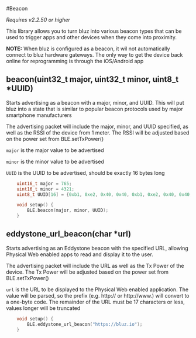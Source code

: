 #Beacon

_Requires v2.2.50 or higher_

This library allows you to turn bluz into various beacon types that can be used to trigger apps and other devices when they come into proximity.

**NOTE:** When bluz is configured as a beacon, it wil not automatically connect to bluz hardware gateways. The only way to get the device back online for reprogramming is through the iOS/Android app

## beacon(uint32_t major, uint32_t minor, uint8_t *UUID)

Starts advertising as a beacon with a major, minor, and UUID. This will put bluz into a state that is similar to popular beacon protocols used by major smartphone manufacturers

The advertising packet will include the major, minor, and UUID specified, as well as the RSSI of the device from 1 meter. The RSSI will be adjusted based on the power set from BLE.setTxPower()


`major` is the major value to be advertised

`minor` is the minor value to be advertised

`UUID` is the UUID to be advertised, should be exactly 16 bytes long


```C++
    uint16_t major = 765;
    uint16_t minor = 4321;
    uint8_t UUID[16] = {0xb1, 0xe2, 0x40, 0x40, 0xb1, 0xe2, 0x40, 0x40, 0xb1, 0xe2, 0x40, 0x40, 0xb1, 0xe2, 0x40, 0x40};

    void setup() {
        BLE.beacon(major, minor, UUID);
    }
```

## eddystone_url_beacon(char *url)

Starts advertising as an Eddystone beacon with the specified URL, allowing Physical Web enabled apps to read and display it to the user.

The advertising packet will include the URL as well as the Tx Power of the device. The Tx Power will be adjusted based on the power set from BLE.setTxPower()

`url` is the URL to be displayed to the Physical Web enabled application. The value will be parsed, so the prefix (e.g. http:// or http://www.) will convert to a one-byte code. The remainder of the URL must be 17 characters or less, values longer will be truncated


```C++
    void setup() {
        BLE.eddystone_url_beacon("https://bluz.io");
    }
```

